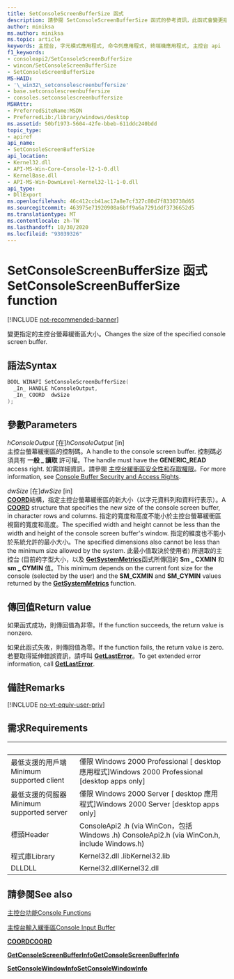 ```yaml
---
title: SetConsoleScreenBufferSize 函式
description: 請參閱 SetConsoleScreenBufferSize 函式的參考資訊，此函式會變更指定之主控台螢幕緩衝區的大小。
author: miniksa
ms.author: miniksa
ms.topic: article
keywords: 主控台, 字元模式應用程式, 命令列應用程式, 終端機應用程式, 主控台 api
f1_keywords:
- consoleapi2/SetConsoleScreenBufferSize
- wincon/SetConsoleScreenBufferSize
- SetConsoleScreenBufferSize
MS-HAID:
- '\_win32\_setconsolescreenbuffersize'
- base.setconsolescreenbuffersize
- consoles.setconsolescreenbuffersize
MSHAttr:
- PreferredSiteName:MSDN
- PreferredLib:/library/windows/desktop
ms.assetid: 50bf1973-5604-42fe-bbeb-611ddc240bdd
topic_type:
- apiref
api_name:
- SetConsoleScreenBufferSize
api_location:
- Kernel32.dll
- API-MS-Win-Core-Console-l2-1-0.dll
- KernelBase.dll
- API-MS-Win-DownLevel-Kernel32-l1-1-0.dll
api_type:
- DllExport
ms.openlocfilehash: 46c412ccb41ac17a8e7cf327c80d7f8330738d65
ms.sourcegitcommit: 463975e71920908a6bff9a6a7291ddf3736652d5
ms.translationtype: MT
ms.contentlocale: zh-TW
ms.lasthandoff: 10/30/2020
ms.locfileid: "93039326"
---
```

# <a name="setconsolescreenbuffersize-function"></a><span data-ttu-id="733f2-104">SetConsoleScreenBufferSize 函式</span><span class="sxs-lookup"><span data-stu-id="733f2-104">SetConsoleScreenBufferSize function</span></span>

[!INCLUDE [not-recommended-banner](./includes/not-recommended-banner.md)]

<span data-ttu-id="733f2-105">變更指定的主控台螢幕緩衝區大小。</span><span class="sxs-lookup"><span data-stu-id="733f2-105">Changes the size of the specified console screen buffer.</span></span>

## <a name="syntax"></a><span data-ttu-id="733f2-106">語法</span><span class="sxs-lookup"><span data-stu-id="733f2-106">Syntax</span></span>

```C
BOOL WINAPI SetConsoleScreenBufferSize(
  _In_ HANDLE hConsoleOutput,
  _In_ COORD  dwSize
);
```

## <a name="parameters"></a><span data-ttu-id="733f2-107">參數</span><span class="sxs-lookup"><span data-stu-id="733f2-107">Parameters</span></span>

<span data-ttu-id="733f2-108">*hConsoleOutput* \[在\]</span><span class="sxs-lookup"><span data-stu-id="733f2-108">*hConsoleOutput* \[in\]</span></span>  
<span data-ttu-id="733f2-109">主控台螢幕緩衝區的控制碼。</span><span class="sxs-lookup"><span data-stu-id="733f2-109">A handle to the console screen buffer.</span></span> <span data-ttu-id="733f2-110">控制碼必須具有 **一般 \_ 讀取** 許可權。</span><span class="sxs-lookup"><span data-stu-id="733f2-110">The handle must have the **GENERIC\_READ** access right.</span></span> <span data-ttu-id="733f2-111">如需詳細資訊，請參閱 [主控台緩衝區安全性和存取權限](console-buffer-security-and-access-rights.md)。</span><span class="sxs-lookup"><span data-stu-id="733f2-111">For more information, see [Console Buffer Security and Access Rights](console-buffer-security-and-access-rights.md).</span></span>

<span data-ttu-id="733f2-112">*dwSize* \[在\]</span><span class="sxs-lookup"><span data-stu-id="733f2-112">*dwSize* \[in\]</span></span>  
<span data-ttu-id="733f2-113">[**COORD**](coord-str.md)結構，指定主控台螢幕緩衝區的新大小（以字元資料列和資料行表示）。</span><span class="sxs-lookup"><span data-stu-id="733f2-113">A [**COORD**](coord-str.md) structure that specifies the new size of the console screen buffer, in character rows and columns.</span></span> <span data-ttu-id="733f2-114">指定的寬度和高度不能小於主控台螢幕緩衝區視窗的寬度和高度。</span><span class="sxs-lookup"><span data-stu-id="733f2-114">The specified width and height cannot be less than the width and height of the console screen buffer's window.</span></span> <span data-ttu-id="733f2-115">指定的維度也不能小於系統允許的最小大小。</span><span class="sxs-lookup"><span data-stu-id="733f2-115">The specified dimensions also cannot be less than the minimum size allowed by the system.</span></span> <span data-ttu-id="733f2-116">此最小值取決於使用者) 所選取的主控台 (目前的字型大小，以及 [**GetSystemMetrics**](https://msdn.microsoft.com/library/windows/desktop/ms724385)函式所傳回的 **Sm \_ CXMIN** 和 **sm \_ CYMIN** 值。</span><span class="sxs-lookup"><span data-stu-id="733f2-116">This minimum depends on the current font size for the console (selected by the user) and the **SM\_CXMIN** and **SM\_CYMIN** values returned by the [**GetSystemMetrics**](https://msdn.microsoft.com/library/windows/desktop/ms724385) function.</span></span>

## <a name="return-value"></a><span data-ttu-id="733f2-117">傳回值</span><span class="sxs-lookup"><span data-stu-id="733f2-117">Return value</span></span>

<span data-ttu-id="733f2-118">如果函式成功，則傳回值為非零。</span><span class="sxs-lookup"><span data-stu-id="733f2-118">If the function succeeds, the return value is nonzero.</span></span>

<span data-ttu-id="733f2-119">如果此函式失敗，則傳回值為零。</span><span class="sxs-lookup"><span data-stu-id="733f2-119">If the function fails, the return value is zero.</span></span> <span data-ttu-id="733f2-120">若要取得延伸錯誤資訊，請呼叫 [**GetLastError**](https://msdn.microsoft.com/library/windows/desktop/ms679360)。</span><span class="sxs-lookup"><span data-stu-id="733f2-120">To get extended error information, call [**GetLastError**](https://msdn.microsoft.com/library/windows/desktop/ms679360).</span></span>

## <a name="remarks"></a><span data-ttu-id="733f2-121">備註</span><span class="sxs-lookup"><span data-stu-id="733f2-121">Remarks</span></span>

[!INCLUDE [no-vt-equiv-user-priv](./includes/no-vt-equiv-user-priv.md)]

## <a name="requirements"></a><span data-ttu-id="733f2-122">需求</span><span class="sxs-lookup"><span data-stu-id="733f2-122">Requirements</span></span>

| &nbsp; | &nbsp; |
|-|-|
| <span data-ttu-id="733f2-123">最低支援的用戶端</span><span class="sxs-lookup"><span data-stu-id="733f2-123">Minimum supported client</span></span> | <span data-ttu-id="733f2-124">僅限 Windows 2000 Professional \[ desktop 應用程式\]</span><span class="sxs-lookup"><span data-stu-id="733f2-124">Windows 2000 Professional \[desktop apps only\]</span></span> |
| <span data-ttu-id="733f2-125">最低支援的伺服器</span><span class="sxs-lookup"><span data-stu-id="733f2-125">Minimum supported server</span></span> | <span data-ttu-id="733f2-126">僅限 Windows 2000 Server \[ desktop 應用程式\]</span><span class="sxs-lookup"><span data-stu-id="733f2-126">Windows 2000 Server \[desktop apps only\]</span></span> |
| <span data-ttu-id="733f2-127">標頭</span><span class="sxs-lookup"><span data-stu-id="733f2-127">Header</span></span> | <span data-ttu-id="733f2-128">ConsoleApi2 .h (via WinCon，包括 Windows .h) </span><span class="sxs-lookup"><span data-stu-id="733f2-128">ConsoleApi2.h (via WinCon.h, include Windows.h)</span></span> |
| <span data-ttu-id="733f2-129">程式庫</span><span class="sxs-lookup"><span data-stu-id="733f2-129">Library</span></span> | <span data-ttu-id="733f2-130">Kernel32.dll .lib</span><span class="sxs-lookup"><span data-stu-id="733f2-130">Kernel32.lib</span></span> |
| <span data-ttu-id="733f2-131">DLL</span><span class="sxs-lookup"><span data-stu-id="733f2-131">DLL</span></span> | <span data-ttu-id="733f2-132">Kernel32.dll</span><span class="sxs-lookup"><span data-stu-id="733f2-132">Kernel32.dll</span></span> |

## <a name="see-also"></a><span data-ttu-id="733f2-133">請參閱</span><span class="sxs-lookup"><span data-stu-id="733f2-133">See also</span></span>

[<span data-ttu-id="733f2-134">主控台功能</span><span class="sxs-lookup"><span data-stu-id="733f2-134">Console Functions</span></span>](console-functions.md)

[<span data-ttu-id="733f2-135">主控台輸入緩衝區</span><span class="sxs-lookup"><span data-stu-id="733f2-135">Console Input Buffer</span></span>](console-input-buffer.md)

[<span data-ttu-id="733f2-136">**COORD**</span><span class="sxs-lookup"><span data-stu-id="733f2-136">**COORD**</span></span>](coord-str.md)

[<span data-ttu-id="733f2-137">**GetConsoleScreenBufferInfo**</span><span class="sxs-lookup"><span data-stu-id="733f2-137">**GetConsoleScreenBufferInfo**</span></span>](getconsolescreenbufferinfo.md)

[<span data-ttu-id="733f2-138">**SetConsoleWindowInfo**</span><span class="sxs-lookup"><span data-stu-id="733f2-138">**SetConsoleWindowInfo**</span></span>](setconsolewindowinfo.md)
